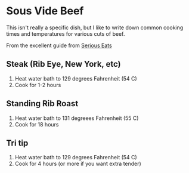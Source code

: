 # Sous Vide Beef

This isn't really a specific dish, but I like to write down common cooking times and temperatures for various cuts of beef.

From the excellent guide from [Serious Eats](https://www.seriouseats.com/food-lab-complete-guide-to-sous-vide-steak)

## Steak (Rib Eye, New York, etc)

1. Heat water bath to 129 degrees Fahrenheit (54 C)
1. Cook for 1-2 hours

## Standing Rib Roast

1. Heat water bath to 131 degreees Fahrenheit (55 C)
1. Cook for 18 hours

## Tri tip

1. Heat water bath to 129 degrees Fahrenheit (54 C)
1. Cook for 4 hours (or more if you want extra tender)